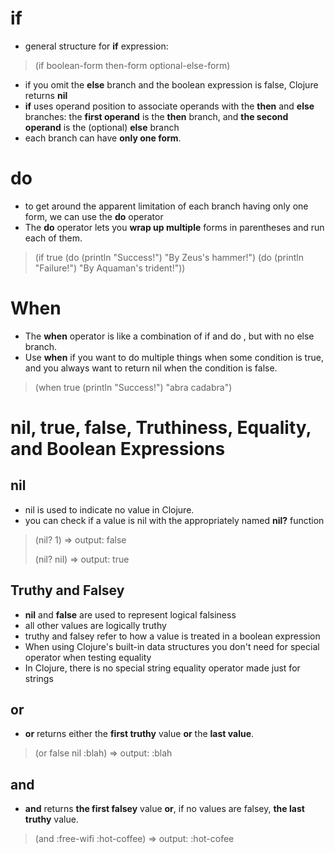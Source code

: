 # if
- general structure for **if** expression:

>(if boolean-form       then-form       optional-else-form)

- if you omit the **else** branch and the boolean expression is false, Clojure returns **nil** 
- **if** uses operand position to associate operands with the **then** and **else** branches: the **first operand** is the **then** branch, and **the second operand** is the (optional) **else** branch
- each branch can have **only one form**.

# do
- to get around the apparent limitation of each branch having only one form, we can use the **do** operator
- The **do** operator lets you **wrap up multiple** forms in parentheses and run each of them.

>(if true       (do (println "Success!") "By Zeus's hammer!")       (do (println "Failure!") "By Aquaman's trident!"))

# When
- The **when** operator is like a combination of if and do , but with no else branch.
- Use **when** if you want to do multiple things when some condition is true, and you always want to return nil when the condition is false.

> (when true    (println "Success!")    "abra cadabra")

# nil, true, false, Truthiness, Equality, and Boolean Expressions

## nil
- nil is used to indicate no value in Clojure.
- you can check if a value is nil with the appropriately named **nil?** function

>(nil? 1)   => output: false
>
>(nil? nil)     => output: true

## Truthy and Falsey
- **nil** and **false** are used to represent logical falsiness
- all other values are logically truthy
- truthy and falsey refer to how a value is treated in a boolean expression 
- When using Clojure's built-in data structures you don't need for special operator when testing equality
- In Clojure, there is no special string equality operator made just for strings

## or
- **or** returns either the **first truthy** value **or** the **last value**.
> (or false nil :blah)      => output: :blah

## and
- **and** returns **the first falsey** value **or**, if no values are falsey, **the last truthy** value.
> (and :free-wifi :hot-coffee)      => output: :hot-cofee